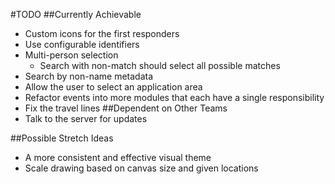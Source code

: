 #TODO
##Currently Achievable
- Custom icons for the first responders
- Use configurable identifiers
- Multi-person selection
    - Search with non-match should select all possible matches
- Search by non-name metadata
- Allow the user to select an application area
- Refactor events into more modules that each have a single responsibility
- Fix the travel lines
##Dependent on Other Teams
- Talk to the server for updates

##Possible Stretch Ideas
- A more consistent and effective visual theme
- Scale drawing based on canvas size and given locations
